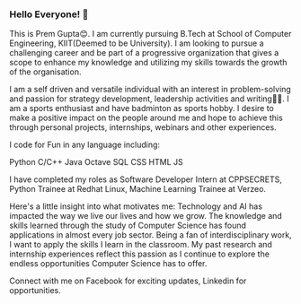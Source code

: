 ### Hello Everyone! 👋

<!--
**premgupta07/premgupta07** is a ✨ _special_ ✨ repository because its `README.md` (this file) appears on your GitHub profile.

Here are some ideas to get you started:

- 🔭 I’m currently working on ...
- 🌱 I’m currently learning ...
- 👯 I’m looking to collaborate on ...
- 🤔 I’m looking for help with ...
- 💬 Ask me about ...
- 📫 How to reach me: ...
- 😄 Pronouns: ...
- ⚡ Fun fact: ...
-->

This is Prem Gupta😊. I am currently pursuing B.Tech at School of Computer Engineering, KIIT(Deemed to be University). I am looking to pursue a challenging career and be part of a progressive organization that gives a scope to enhance my knowledge and utilizing my skills towards the growth of the organisation.

I am a self driven and versatile individual with an interest in problem-solving and passion for strategy development, leadership activities and writing✍🏼. I am a sports enthusiast and have badminton as sports hobby. I desire to make a positive impact on the people around me and hope to achieve this through personal projects, internships, webinars and other experiences.

I code for Fun in any language including:

Python	C/C++	Java	Octave	SQL		CSS		HTML  JS

I have completed my roles as Software Developer Intern at CPPSECRETS, Python Trainee at Redhat Linux, Machine Learning Trainee at Verzeo.

Here's a little insight into what motivates me:
Technology and AI has impacted the way we live our lives and how we grow. The knowledge and skills learned through the study of Computer Science has found applications in almost every job sector. Being a fan of interdisciplinary work, I want to apply the skills I learn in the classroom. My past research and internship experiences reflect this passion as I continue to explore the endless opportunities Computer Science has to offer.

Connect with me on Facebook for exciting updates, Linkedin for opportunities.
